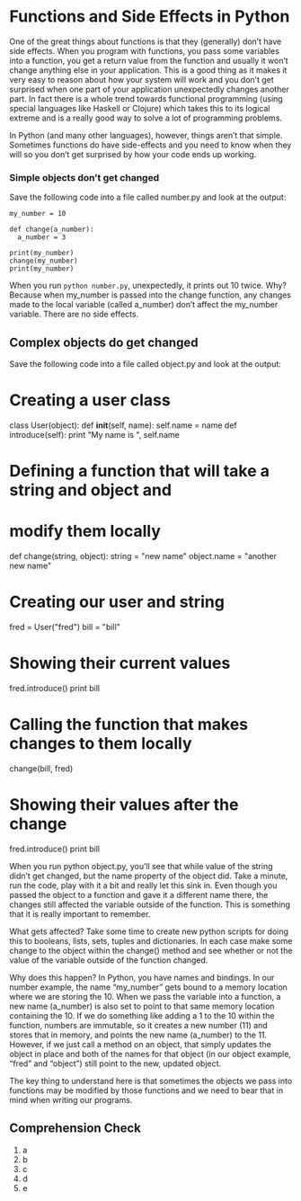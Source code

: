 [//]: <> (author: Benjamin White)
[//]: <> (type: content)
[//]: <> (time: 30)

# Functions and Side Effects in Python

One of the great things about functions is that they (generally) don’t have side effects. When you program with functions, you pass some variables into a function, you get a return value from the function and usually it won’t change anything else in your application. This is a good thing as it makes it very easy to reason about how your system will work and you don’t get surprised when one part of your application unexpectedly changes another part. In fact there is a whole trend towards functional programming (using special languages like Haskell or Clojure) which takes this to its logical extreme and is a really good way to solve a lot of programming problems.

In Python (and many other languages), however, things aren’t that simple. Sometimes functions do have side-effects and you need to know when they will so you don’t get surprised by how your code ends up working.

### Simple objects don’t get changed

Save the following code into a file called number.py and look at the output:

    my_number = 10
    
    def change(a_number):
      a_number = 3
    
    print(my_number)
    change(my_number)
    print(my_number)

When you run `python number.py`, unexpectedly, it prints out 10 twice. Why? Because when my_number is passed into the change function, any changes made to the local variable (called a_number) don’t affect the my_number variable. There are no side effects.

## Complex objects do get changed

Save the following code into a file called object.py and look at the output:

# Creating a user class
class User(object):
 def __init__(self, name):
   self.name = name
 def introduce(self):
   print "My name is ", self.name

# Defining a function that will take a string and object and 
# modify them locally
def change(string, object):
  string = "new name"
  object.name = "another new name"

# Creating our user and string
fred = User("fred")
bill = "bill"

# Showing their current values
fred.introduce()
print bill

# Calling the function that makes changes to them locally
change(bill, fred)

# Showing their values after the change
fred.introduce()
print bill

When you run python object.py, you’ll see that while value of the string didn’t get changed, but the name property of the object did. Take a minute, run the code, play with it a bit and really let this sink in. Even though you passed the object to a function and gave it a different name there, the changes still affected the variable outside of the function. This is something that it is really important to remember.

What gets affected?
Take some time to create new python scripts for doing this to booleans, lists, sets, tuples and dictionaries. In each case make some change to the object within the change() method and see whether or not the value of the variable outside of the function changed.

Why does this happen?
In Python, you have names and bindings. In our number example, the name “my_number” gets bound to a memory location where we are storing the 10. When we pass the variable into a function, a new name (a_number) is also set to point to that same memory location containing the 10. If we do something like adding a 1 to the 10 within the function, numbers are immutable, so it creates a new number (11) and stores that in memory, and points the new name (a_number) to the 11. However, if we just call a method on an object, that simply updates the object in place and both of the names for that object (in our object example, “fred” and “object”) still point to the new, updated object.

The key thing to understand here is that sometimes the objects we pass into functions may be modified by those functions and we need to bear that in mind when writing our programs.

## Comprehension Check

1. a
2. b
3. c
4. d
5. e


